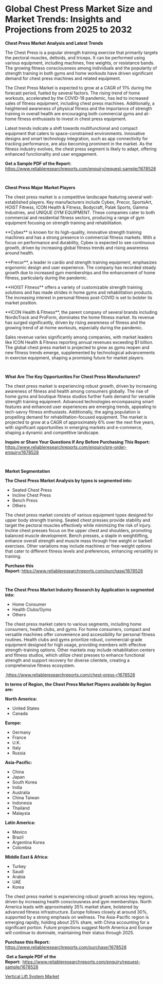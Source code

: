 <p><h1>Global Chest Press Market Size and Market Trends: Insights and Projections from 2025 to 2032</h1></p><p><strong>Chest Press Market Analysis and Latest Trends</strong></p>
<p><p>The Chest Press is a popular strength training exercise that primarily targets the pectoral muscles, deltoids, and triceps. It can be performed using various equipment, including machines, free weights, or resistance bands. The growing fitness consciousness among individuals and the popularity of strength training in both gyms and home workouts have driven significant demand for chest press machines and related equipment.</p><p>The Chest Press Market is expected to grow at a CAGR of 11% during the forecast period, fueled by several factors. The rising trend of home workouts, accelerated by the COVID-19 pandemic, has led to increased sales of fitness equipment, including chest press machines. Additionally, a heightened awareness of physical fitness and the importance of strength training in overall health are encouraging both commercial gyms and at-home fitness enthusiasts to invest in chest press equipment.</p><p>Latest trends indicate a shift towards multifunctional and compact equipment that caters to space-constrained environments. Innovative designs and smart technology integration, such as app connectivity for tracking performance, are also becoming prominent in the market. As the fitness industry evolves, the chest press segment is likely to adapt, offering enhanced functionality and user engagement.</p></p>
<p><strong>Get a Sample PDF of the Report:&nbsp;</strong> <a href="https://www.reliableresearchreports.com/enquiry/request-sample/1678528?utm_campaign=2393&utm_medium=2&utm_source=Github&utm_content=ia&utm_term=18022025&utm_id=chest-press">https://www.reliableresearchreports.com/enquiry/request-sample/1678528</a></p>
<p>&nbsp;</p>
<p><strong>Chest Press Major Market Players</strong></p>
<p><p>The chest press market is a competitive landscape featuring several well-established players. Key manufacturers include Cybex, Precor, SportsArt, HOIST Fitness, ICON Health & Fitness, Bodycraft, Palak Sports, Gamma Industries, and UNIQUE GYM EQUIPMENT. These companies cater to both commercial and residential fitness sectors, producing a range of gym equipment focusing on strength training and rehabilitation.</p><p>**Cybex** is known for its high-quality, innovative strength training machines and has a strong presence in commercial fitness markets. With a focus on performance and durability, Cybex is expected to see continuous growth, driven by increasing global fitness trends and rising awareness around health.</p><p>**Precor**, a leader in cardio and strength training equipment, emphasizes ergonomic design and user experience. The company has recorded steady growth due to increased gym memberships and the enhancement of home fitness, particularly during the pandemic. </p><p>**HOIST Fitness** offers a variety of customizable strength training solutions and has made strides in home gyms and rehabilitation products. The increasing interest in personal fitness post-COVID is set to bolster its market position.</p><p>**ICON Health & Fitness**, the parent company of several brands including NordicTrack and ProForm, dominates the home fitness market. Its revenue has surged significantly, driven by rising awareness of fitness and the growing trend of at-home workouts, especially during the pandemic.</p><p>Sales revenue varies significantly among companies, with market leaders like ICON Health & Fitness reporting annual revenues exceeding $1 billion. The global chest press market is projected to grow as gyms reopen and new fitness trends emerge, supplemented by technological advancements in exercise equipment, shaping a promising future for market players.</p></p>
<p>&nbsp;</p>
<p><strong>What Are The Key Opportunities For Chest Press Manufacturers?</strong></p>
<p><p>The chest press market is experiencing robust growth, driven by increasing awareness of fitness and health among consumers globally. The rise of home gyms and boutique fitness studios further fuels demand for versatile strength training equipment. Advanced technologies encompassing smart features and enhanced user experiences are emerging trends, appealing to tech-savvy fitness enthusiasts. Additionally, the aging population is propelling demand for rehabilitation-focused equipment. The market is projected to grow at a CAGR of approximately 6% over the next five years, with significant opportunities in emerging markets and e-commerce, shaping a dynamic and competitive landscape.</p></p>
<p><strong>Inquire or Share Your Questions If Any Before Purchasing This Report:</strong> <a href="https://www.reliableresearchreports.com/enquiry/pre-order-enquiry/1678528?utm_campaign=2393&utm_medium=2&utm_source=Github&utm_content=ia&utm_term=18022025&utm_id=chest-press">https://www.reliableresearchreports.com/enquiry/pre-order-enquiry/1678528</a></p>
<p>&nbsp;</p>
<p><strong>Market Segmentation</strong></p>
<p><strong>The Chest Press Market Analysis by types is segmented into:</strong></p>
<p><ul><li>Seated Chest Press</li><li>Incline Chest Press</li><li>Bench Press</li><li>Others</li></ul></p>
<p><p>The chest press market consists of various equipment types designed for upper body strength training. Seated chest presses provide stability and target the pectoral muscles effectively while minimizing the risk of injury. Incline chest presses focus on the upper chest and shoulders, promoting balanced muscle development. Bench presses, a staple in weightlifting, enhance overall strength and muscle mass through free weight or barbell exercises. Other variations may include machines or free-weight options that cater to different fitness levels and preferences, enhancing versatility in training.</p></p>
<p><strong>Purchase this Report:&nbsp;</strong><a href="https://www.reliableresearchreports.com/purchase/1678528?utm_campaign=2393&utm_medium=2&utm_source=Github&utm_content=ia&utm_term=18022025&utm_id=chest-press">https://www.reliableresearchreports.com/purchase/1678528</a></p>
<p>&nbsp;</p>
<p><strong>The Chest Press Market Industry Research by Application is segmented into:</strong></p>
<p><ul><li>Home Consumer</li><li>Health Clubs/Gyms</li><li>Others</li></ul></p>
<p><p>The chest press market caters to various segments, including home consumers, health clubs, and gyms. For home consumers, compact and versatile machines offer convenience and accessibility for personal fitness routines. Health clubs and gyms prioritize robust, commercial-grade equipment designed for high usage, providing members with effective strength-training options. Other markets may include rehabilitation centers and fitness studios, which utilize chest presses to enhance functional strength and support recovery for diverse clientele, creating a comprehensive fitness ecosystem.</p></p>
<p><a href="https://www.reliableresearchreports.com/chest-press-r1678528?utm_campaign=2393&utm_medium=2&utm_source=Github&utm_content=ia&utm_term=18022025&utm_id=chest-press">&nbsp;https://www.reliableresearchreports.com/chest-press-r1678528</a></p>
<p><strong>In terms of Region, the Chest Press Market Players available by Region are:</strong></p>
<p>
    <p> <strong> North America: </strong>
        <ul>
            <li>United States</li>
            <li>Canada</li>
        </ul>
        </p> 
    <p> <strong> Europe: </strong>
        <ul>
            <li>Germany</li>
            <li>France</li>
            <li>U.K.</li>
            <li>Italy</li>
            <li>Russia</li>
        </ul>
        </p> 
    <p> <strong> Asia-Pacific: </strong>
        <ul>
            <li>China</li>
            <li>Japan</li>
            <li>South Korea</li>
            <li>India</li>
            <li>Australia</li>
            <li>China Taiwan</li>
            <li>Indonesia</li>
            <li>Thailand</li>
            <li>Malaysia</li>
        </ul>
        </p> 
    <p> <strong> Latin America: </strong>
        <ul>
            <li>Mexico</li>
            <li>Brazil</li>
            <li>Argentina Korea</li>
            <li>Colombia</li>
        </ul>
        </p> 
    <p> <strong> Middle East & Africa: </strong>
        <ul>
            <li>Turkey</li>
            <li>Saudi</li>
            <li>Arabia</li>
            <li>UAE</li>
            <li>Korea</li>
        </ul>
    </p>
    </p>
<p><p>The chest press market is experiencing robust growth across key regions, driven by increasing health consciousness and gym memberships. North America leads with approximately 35% market share, bolstered by advanced fitness infrastructure. Europe follows closely at around 30%, supported by a strong emphasis on wellness. The Asia-Pacific region is emerging rapidly, holding about 25% share, with China accounting for a significant portion. Future projections suggest North America and Europe will continue to dominate, maintaining their status through 2025.</p></p>
<p><strong>Purchase this Report: </strong><a href="https://www.reliableresearchreports.com/purchase/1678528?utm_campaign=2393&utm_medium=2&utm_source=Github&utm_content=ia&utm_term=18022025&utm_id=chest-press">https://www.reliableresearchreports.com/purchase/1678528</a></p>
<p>&nbsp;<strong>Get a Sample PDF of the Report:&nbsp;&nbsp;</strong><a href="https://www.reliableresearchreports.com/enquiry/request-sample/1678528?utm_campaign=2393&utm_medium=2&utm_source=Github&utm_content=ia&utm_term=18022025&utm_id=chest-press">https://www.reliableresearchreports.com/enquiry/request-sample/1678528</a></p>
<p><strong></strong></p>
<p><p><a href="https://github.com/janraimondo83/Market-Research-Report-List-1/blob/main/vertical-lift-system-market.md?utm_campaign=2393&utm_medium=2&utm_source=Github&utm_content=ia&utm_term=18022025&utm_id=chest-press">Vertical Lift System Market</a></p></p>